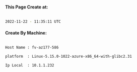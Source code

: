 
   
#### This Page Create at:

```bash

2022-11-22 - 11:35:11 UTC

```

#### Create By Machine:

```bash

Host Name : fv-az177-586

platform  : Linux-5.15.0-1022-azure-x86_64-with-glibc2.31

Ip Local  : 10.1.1.232

```

